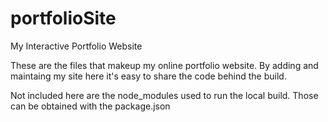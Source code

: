 # portfolioSite
My Interactive Portfolio Website

These are the files that makeup my online portfolio website.
By adding and maintaing my site here it's easy to share the code behind the build.

Not included here are the node_modules used to run the local build. Those can be obtained with the package.json
